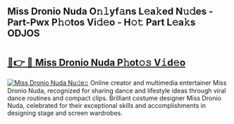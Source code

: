 ## Miss Dronio Nuda O𝚗𝚕yf𝚊ns L𝚎a𝚔ed N𝚞𝚍es - Part-Pwx P𝚑𝚘tos Vi𝚍𝚎o - H𝚘𝚝 Part L𝚎a𝚔s ODJOS

# <h2><a href="http://kf8f4z2.oniu.top/?m=Miss+Dronio+Nuda">🔗👉 🔴 Miss Dronio Nuda P𝚑ot𝚘𝚜 V𝚒d𝚎o</a></h2>

[![Miss Dronio Nuda Nu𝚍e𝚜](https://i.imgur.com/0qMVB7G.gif)](http://kf8f4z2.oniu.top/?m=Miss+Dronio+Nuda)
Online creator and multimedia entertainer Miss Dronio Nuda, recognized for sharing dance and lifestyle ideas through viral dance routines and compact clips. Brilliant costume designer Miss Dronio Nuda, celebrated for their exceptional skills and accomplishments in designing stage and screen wardrobes.  
